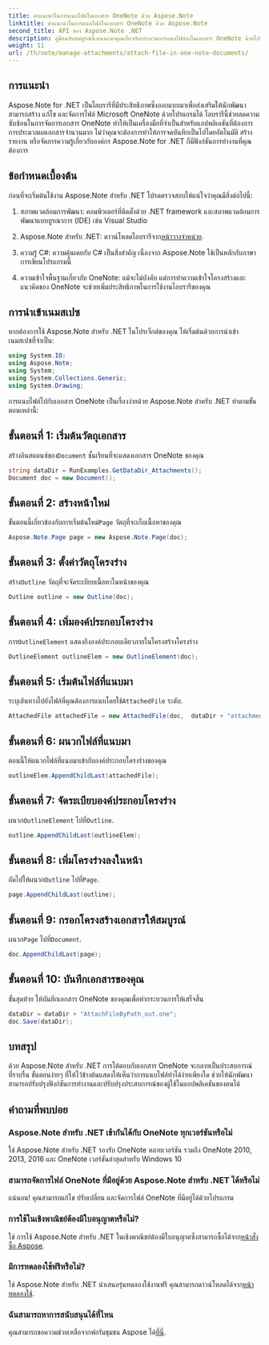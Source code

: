 ```yaml
---
title: คำแนะนำในการแนบไฟล์ในเอกสาร OneNote ด้วย Aspose.Note
linktitle: คำแนะนำในการแนบไฟล์ในเอกสาร OneNote ด้วย Aspose.Note
second_title: API ของ Aspose.Note .NET
description: คู่มือฉบับสมบูรณ์นี้จะแนะนำคุณเกี่ยวกับกระบวนการแนบไฟล์ลงในเอกสาร OneNote ด้วยโปรแกรม ช่วยให้คุณจัดการบันทึกย่อและเอกสารได้ดีขึ้น โดยมีคำแนะนำแบบทีละขั้นตอนที่ชัดเจนและคำถามที่พบบ่อยที่เป็นประโยชน์
weight: 11
url: /th/note/manage-attachments/attach-file-in-one-note-documents/
---
```

## การแนะนำ

Aspose.Note for .NET เป็นไลบรารีที่มีประสิทธิภาพซึ่งออกแบบมาเพื่อส่งเสริมให้นักพัฒนาสามารถสร้าง แก้ไข และจัดการไฟล์ Microsoft OneNote ด้วยโปรแกรมได้ ไลบรารีนี้ช่วยลดความซับซ้อนในการจัดการเอกสาร OneNote ทำให้เป็นเครื่องมือที่จำเป็นสำหรับแอปพลิเคชันที่ต้องการการประมวลผลเอกสารจำนวนมาก ไม่ว่าคุณจะต้องการทำให้การจดบันทึกเป็นไปโดยอัตโนมัติ สร้างรายงาน หรือจัดการความรู้เกี่ยวกับองค์กร Aspose.Note for .NET ก็มีฟังก์ชันการทำงานที่คุณต้องการ

## ข้อกำหนดเบื้องต้น

ก่อนที่จะเริ่มต้นใช้งาน Aspose.Note สำหรับ .NET โปรดตรวจสอบให้แน่ใจว่าคุณมีสิ่งต่อไปนี้:

1. สภาพแวดล้อมการพัฒนา: คอมพิวเตอร์ที่ติดตั้งด้วย .NET framework และสภาพแวดล้อมการพัฒนาแบบบูรณาการ (IDE) เช่น Visual Studio
  
2.  Aspose.Note สำหรับ .NET: ดาวน์โหลดไลบรารีจาก[หน้าวางจำหน่าย](https://releases.aspose.com/note/net/).

3. ความรู้ C#: ความคุ้นเคยกับ C# เป็นสิ่งสำคัญ เนื่องจาก Aspose.Note ใช้เป็นหลักกับภาษาการเขียนโปรแกรมนี้

4. ความเข้าใจพื้นฐานเกี่ยวกับ OneNote: แม้จะไม่บังคับ แต่การทำความเข้าใจโครงสร้างและแนวคิดของ OneNote จะช่วยเพิ่มประสิทธิภาพในการใช้งานไลบรารีของคุณ

## การนำเข้าเนมสเปซ

หากต้องการใช้ Aspose.Note สำหรับ .NET ในโปรเจ็กต์ของคุณ ให้เริ่มต้นด้วยการนำเข้าเนมสเปซที่จำเป็น:

```csharp
using System.IO;
using Aspose.Note;
using System;
using System.Collections.Generic;
using System.Drawing;
```

การแนบไฟล์ไปกับเอกสาร OneNote เป็นเรื่องง่ายด้วย Aspose.Note สำหรับ .NET ทำตามขั้นตอนเหล่านี้:

## ขั้นตอนที่ 1: เริ่มต้นวัตถุเอกสาร

 สร้างอินสแตนซ์ของ`Document` ชั้นเรียนที่จะแสดงเอกสาร OneNote ของคุณ

```csharp
string dataDir = RunExamples.GetDataDir_Attachments();
Document doc = new Document();
```

## ขั้นตอนที่ 2: สร้างหน้าใหม่

 ขั้นตอนนี้เกี่ยวข้องกับการเริ่มต้นใหม่`Page` วัตถุที่จะเก็บเนื้อหาของคุณ

```csharp
Aspose.Note.Page page = new Aspose.Note.Page(doc);
```

## ขั้นตอนที่ 3: ตั้งค่าวัตถุโครงร่าง

 สร้าง`Outline` วัตถุที่จะจัดระเบียบเนื้อหาในหน้าของคุณ

```csharp
Outline outline = new Outline(doc);
```

## ขั้นตอนที่ 4: เพิ่มองค์ประกอบโครงร่าง

 การ`OutlineElement` แสดงถึงองค์ประกอบเดียวภายในโครงสร้างโครงร่าง

```csharp
OutlineElement outlineElem = new OutlineElement(doc);
```

## ขั้นตอนที่ 5: เริ่มต้นไฟล์ที่แนบมา

 ระบุเส้นทางไปยังไฟล์ที่คุณต้องการแนบโดยใช้`AttachedFile` ระดับ.

```csharp
AttachedFile attachedFile = new AttachedFile(doc,  dataDir + "attachment.txt");
```

## ขั้นตอนที่ 6: ผนวกไฟล์ที่แนบมา

ตอนนี้ให้ผนวกไฟล์ที่แนบมาเข้ากับองค์ประกอบโครงร่างของคุณ

```csharp
outlineElem.AppendChildLast(attachedFile);
```

## ขั้นตอนที่ 7: จัดระเบียบองค์ประกอบโครงร่าง

 ผนวก`OutlineElement` ไปที่`Outline`.

```csharp
outline.AppendChildLast(outlineElem);
```

## ขั้นตอนที่ 8: เพิ่มโครงร่างลงในหน้า

 ถัดไปให้ผนวก`Outline` ไปที่`Page`.

```csharp
page.AppendChildLast(outline);
```

## ขั้นตอนที่ 9: กรอกโครงสร้างเอกสารให้สมบูรณ์

 ผนวก`Page` ไปที่`Document`.

```csharp
doc.AppendChildLast(page);
```

## ขั้นตอนที่ 10: บันทึกเอกสารของคุณ

ขั้นสุดท้าย ให้บันทึกเอกสาร OneNote ของคุณเพื่อทำกระบวนการให้เสร็จสิ้น

```csharp
dataDir = dataDir + "AttachFileByPath_out.one";
doc.Save(dataDir);
```

## บทสรุป

ด้วย Aspose.Note สำหรับ .NET การโต้ตอบกับเอกสาร OneNote จะกลายเป็นประสบการณ์ที่ราบรื่น ขั้นตอนง่ายๆ ที่ให้ไว้ข้างต้นแสดงให้เห็นว่าการแนบไฟล์ทำได้ง่ายเพียงใด ช่วยให้นักพัฒนาสามารถปรับปรุงฟังก์ชันการทำงานและปรับปรุงประสบการณ์ของผู้ใช้ในแอปพลิเคชันของตนได้

## คำถามที่พบบ่อย

### Aspose.Note สำหรับ .NET เข้ากันได้กับ OneNote ทุกเวอร์ชันหรือไม่

ใช่ Aspose.Note สำหรับ .NET รองรับ OneNote หลายเวอร์ชัน รวมถึง OneNote 2010, 2013, 2016 และ OneNote เวอร์ชันล่าสุดสำหรับ Windows 10

### สามารถจัดการไฟล์ OneNote ที่มีอยู่ด้วย Aspose.Note สำหรับ .NET ได้หรือไม่

แน่นอน! คุณสามารถแก้ไข ปรับเปลี่ยน และจัดการไฟล์ OneNote ที่มีอยู่ได้ด้วยโปรแกรม

### การใช้ในเชิงพาณิชย์ต้องมีใบอนุญาตหรือไม่?

 ใช่ การใช้ Aspose.Note สำหรับ .NET ในเชิงพาณิชย์ต้องมีใบอนุญาตซึ่งสามารถซื้อได้จาก[หน้าสั่งซื้อ Aspose](https://purchase.conholdate.com/buy).

### มีการทดลองใช้ฟรีหรือไม่?

 ใช่ Aspose.Note สำหรับ .NET นำเสนอรุ่นทดลองใช้งานฟรี คุณสามารถดาวน์โหลดได้จาก[หน้าทดลองใช้](https://releases.aspose.com/).

### ฉันสามารถหาการสนับสนุนได้ที่ไหน

 คุณสามารถขอความช่วยเหลือจากฟอรัมชุมชน Aspose ได้[ที่นี่](https://forum.aspose.com/c/note/28).